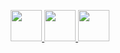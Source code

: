 <p align="center">
  <!-- Twitter (X) -->
  <a href="https://twitter.com/Sejan__Mahmud" target="_blank">
    <img src="https://upload.wikimedia.org/wikipedia/commons/5/53/X_logo_2023_original.svg" width="50" height="50"/>
  </a>
  
  <!-- Reddit -->
  <a href="https://www.reddit.com/user/Sejan__Mahmud" target="_blank">
    <img src="https://upload.wikimedia.org/wikipedia/en/8/82/Reddit_logo_and_wordmark.svg" width="50" height="50"/>
  </a>
  
  <!-- Tumblr -->
  <a href="https://www.tumblr.com/blog/view/sejanmahmud" target="_blank">
    <img src="https://upload.wikimedia.org/wikipedia/commons/3/3c/Tumblr_logo_2018.svg" width="50" height="50"/>
  </a>
</p>
